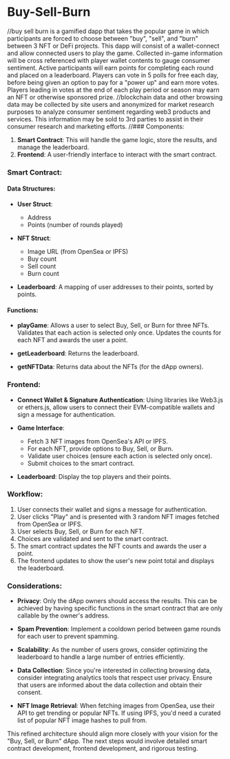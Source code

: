 # Buy-Sell-Burn
//buy sell burn is a gamified dapp that takes the popular game in which participants are forced to choose between "buy", "sell", and "burn" between 3 NFT or DeFi projects.  This dapp will consist of a wallet-connect and allow connected users to play the game.  Collected in-game information will be cross referenced with player wallet contents to gauge consumer sentiment. Active participants will earn points for completing each round and placed on a leaderboard.  Players can vote in 5 polls for free each day, before being given an option to pay for a "power up" and earn more votes.  Players leading in votes at the end of each play period or season may earn an NFT or otherwise sponsored prize.
//blockchain data and other browsing data may be collected by site users and anonymized for market research purposes to analyze consumer sentiment regarding web3 products and services.  This information may be sold to 3rd parties to assist in their consumer research and marketing efforts.
//### Components:

1. **Smart Contract**: This will handle the game logic, store the results, and manage the leaderboard.
2. **Frontend**: A user-friendly interface to interact with the smart contract.

### Smart Contract:

#### Data Structures:

- **User Struct**: 
  - Address
  - Points (number of rounds played)

- **NFT Struct**:
  - Image URL (from OpenSea or IPFS)
  - Buy count
  - Sell count
  - Burn count

- **Leaderboard**: A mapping of user addresses to their points, sorted by points.

#### Functions:

- **playGame**: Allows a user to select Buy, Sell, or Burn for three NFTs. Validates that each action is selected only once. Updates the counts for each NFT and awards the user a point.

- **getLeaderboard**: Returns the leaderboard.

- **getNFTData**: Returns data about the NFTs (for the dApp owners).

### Frontend:

- **Connect Wallet & Signature Authentication**: Using libraries like Web3.js or ethers.js, allow users to connect their EVM-compatible wallets and sign a message for authentication.

- **Game Interface**: 
  - Fetch 3 NFT images from OpenSea's API or IPFS.
  - For each NFT, provide options to Buy, Sell, or Burn.
  - Validate user choices (ensure each action is selected only once).
  - Submit choices to the smart contract.

- **Leaderboard**: Display the top players and their points.

### Workflow:

1. User connects their wallet and signs a message for authentication.
2. User clicks "Play" and is presented with 3 random NFT images fetched from OpenSea or IPFS.
3. User selects Buy, Sell, or Burn for each NFT.
4. Choices are validated and sent to the smart contract.
5. The smart contract updates the NFT counts and awards the user a point.
6. The frontend updates to show the user's new point total and displays the leaderboard.

### Considerations:

- **Privacy**: Only the dApp owners should access the results. This can be achieved by having specific functions in the smart contract that are only callable by the owner's address.

- **Spam Prevention**: Implement a cooldown period between game rounds for each user to prevent spamming.

- **Scalability**: As the number of users grows, consider optimizing the leaderboard to handle a large number of entries efficiently.

- **Data Collection**: Since you're interested in collecting browsing data, consider integrating analytics tools that respect user privacy. Ensure that users are informed about the data collection and obtain their consent.

- **NFT Image Retrieval**: When fetching images from OpenSea, use their API to get trending or popular NFTs. If using IPFS, you'd need a curated list of popular NFT image hashes to pull from.

This refined architecture should align more closely with your vision for the "Buy, Sell, or Burn" dApp. The next steps would involve detailed smart contract development, frontend development, and rigorous testing.
